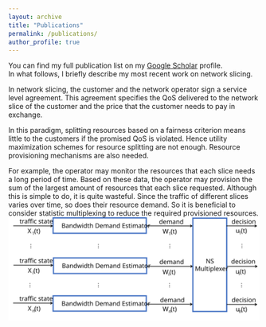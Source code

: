 ```yaml
---
layout: archive
title: "Publications"
permalink: /publications/
author_profile: true
---
```


You can find my full publication list on my <i class="fas fa-fw fa-graduation-cap"> </i> <a href="{{author.googlescholar}}"> Google Scholar</a> profile.<br/>
In what follows, I briefly describe my most recent work on network slicing. <br/>

In network slicing, the customer and the network operator sign a service level agreement. This agreement specifies the QoS delivered to the network slice of the customer and the price that the customer needs to pay in exchange.

In this paradigm, splitting resources based on a fairness criterion means little to the customers if the promised QoS is violated. Hence utility maximization schemes for resource splitting are not enough. Resource provisioning mechanisms are also needed.

For example, the operator may monitor the resources that each slice needs a long period of time. Based on these data, the operator may provision the sum of the largest amount of resources that each slice requested. Although this is simple to do, it is quite wasteful. Since the traffic of different slices varies over time, so does their resource demand. So it is beneficial to consider statistic multiplexing to reduce the required provisioned resources.
<img src="/images/system.svg" alt="Proposed Architecture">
